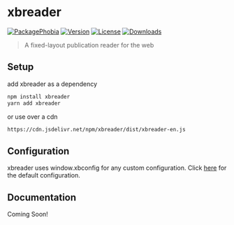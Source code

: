 # xbreader

[![PackagePhobia](https://badgen.net/packagephobia/install/xbreader)](https://packagephobia.now.sh/result?p=xbreader)
[![Version](https://badgen.net/npm/v/xbreader)](https://www.npmjs.com/package/xbreader)
[![License](https://badgen.net/npm/license/xbreader)](https://www.npmjs.com/package/xbreader)
[![Downloads](https://badgen.net/npm/dt/xbreader)](https://www.npmjs.com/package/xbreader)

> A fixed-layout publication reader for the web

## Setup

add xbreader as a dependency

```bash
npm install xbreader
yarn add xbreader
```

or use over a cdn

```bash
https://cdn.jsdelivr.net/npm/xbreader/dist/xbreader-en.js
```

## Configuration

xbreader uses window.xbconfig for any custom configuration. Click [here](https://github.com/chocolatkey/xbreader/blob/master/src/app/components/Reader.ts#L78) for the default configuration.

## Documentation

Coming Soon!
